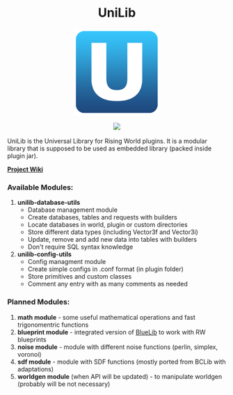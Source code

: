 <h1 align="center">UniLib</h1>

<p align="center">
	<img src="unilib-logo.png" height="200px"/>
</p>

<p align="center">
	<a href="https://jitpack.io/#paulevsGitch/UniLib">
		<img src="https://jitpack.io/v/paulevsGitch/UniLib.svg"/>
	</a>
</p>

UniLib is the Universal Library for Rising World plugins.
It is a modular library that is supposed to be used as
embedded library (packed inside plugin jar).

**[Project Wiki](https://github.com/paulevsGitch/UniLib/wiki)**

### Available Modules:

1. **unilib-database-utils**
	- Database management module
	- Create databases, tables and requests with builders
	- Locate databases in world, plugin or custom directories
	- Store different data types (including Vector3f and Vector3i)
	- Update, remove and add new data into tables with builders
	- Don't require SQL syntax knowledge
2. **unilib-config-utils**
	- Config managment module
	- Create simple configs in .conf format (in plugin folder)
	- Store primitives and custom classes
	- Comment any entry with as many comments as needed

### Planned Modules:
1. **math module** - some useful mathematical operations and fast trigonomentric functions
2. **blueprint module** - integrated version of [BlueLib](https://github.com/paulevsGitch/BlueLib) to work with RW blueprints
3. **noise module** - module with different noise functions (perlin, simplex, voronoi)
4. **sdf module** - module with SDF functions (mostly ported from BCLib with adaptations)
5. **worldgen module** (when API will be updated) - to manipulate worldgen (probably will be not necessary)
